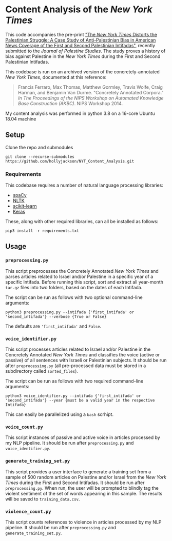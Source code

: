 # Content Analysis of the *New York Times*

This code accompanies the pre-print ["The *New York Times* Distorts the Palestinian Struggle: A Case Study of Anti-Palestinian Bias in American News Coverage of the First and Second Palestinian Intifadas"](arxiv.org), recently submitted to the *Journal of Palestine Studies*.  The study proves a history of bias against Palestine in the *New York Times* during the First and Second Palestinian Intifadas.

This codebase is run on an archived version of the concretely-annotated *New York Times*, documented at this reference:

> Francis Ferraro, Max Thomas, Matthew Gormley, Travis Wolfe, Craig Harman, and Benjamin Van Durme. "Concretely Annotated Corpora." *In The Proceedings of the NIPS Workshop on Automated Knowledge Base Construction (AKBC)*. NIPS Workshop 2014.

My content analysis was performed in python 3.8 on a 16-core Ubuntu 18.04 machine

## Setup

Clone the repo and submodules

```shell
git clone --recurse-submodules https://github.com/hollyjackson/NYT_Content_Analysis.git
```

### Requirements

This codebase requires a number of natural language processing libraries:

* [spaCy](https://spacy.io/)
* [NLTK](https://www.nltk.org/)
* [scikit-learn](https://scikit-learn.org/stable/)
* [Keras](https://keras.io/)

These, along with other required libraries, can all be installed as follows:

```shell
pip3 install -r requirements.txt
```

## Usage

### `preprocessing.py`

This script preprocesses the Concretely Annotated *New York Times* and parses articles related to Israel and/or Palestine in a specific year of a specific Intifada.  Before running this script, sort and extract all year-month `tar.gz` files into two folders, based on the dates of each Intifada.

The script can be run as follows with two optional command-line arguments:

```shell
python3 preprocessing.py --intifada {'first_intifada' or 'second_intifada'} --verbose {True or False}
```

The defaults are `'first_intifada'` and `False`.

### `voice_identifier.py`

This script processes articles related to Israel and/or Palestine in the Concretely Annotated *New York Times* and classifies the voice (active or passive) of all sentences with Israeli or Palestinian subjects.  It should be run after `preprocessing.py` (all pre-processed data must be stored in a subdirectory called `sorted_files`).

The script can be run as follows with two required command-line arguments:

```shell
python3 voice_identifier.py --intifada {'first_intifada' or 'second_intifada'} --year {must be a valid year in the respective Intifada}
```

This can easily be parallelized using a `bash` scrhipt.

### `voice_count.py`

This script instances of passive and active voice in articles processed by my NLP pipeline.  It should be run after `preprocessing.py` and `voice_identifier.py`.

### `generate_training_set.py`

This script provides a user interface to generate a training set from a sample of 500 random articles on Palestine and/or Israel from the *New York Times* during the First and Second Intifadas.  It should be run after `preprocessing.py`.  When run, the user will be prompted to blindly tag the violent sentiment of the set of words appearing in this sample.  The results will be saved to `training_data.csv`.

### `violence_count.py`

This script counts references to violence in articles processed by my NLP pipeline.  It should be run after `preprocessing.py` and `generate_training_set.py`.

